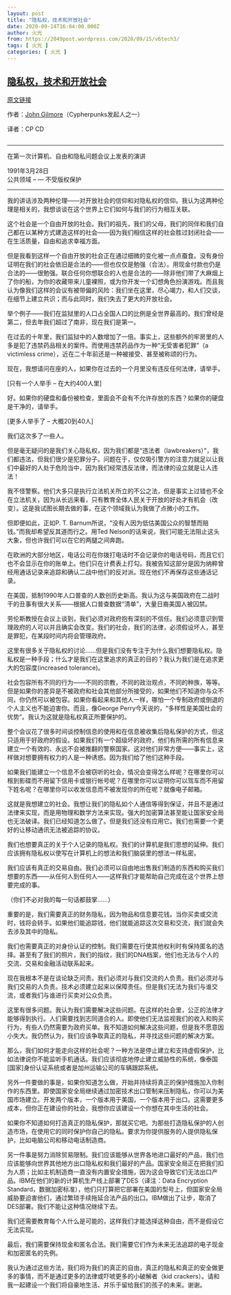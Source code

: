 ```yaml
---
layout: post
title: "隐私权，技术和开放社会"
date: 2020-09-14T16:04:00.000Z
author: 火光
from: https://2049post.wordpress.com/2020/09/15/v6tech3/
tags: [ 火光 ]
categories: [ 火光 ]
---
```

<!--1600099440000-->
[隐私权，技术和开放社会](https://2049post.wordpress.com/2020/09/15/v6tech3/)
------

<div>
<p><a href="http://www.toad.com/gnu/cfp.talk.txt" target="_blank" rel="noreferrer noopener">原文链接</a></p><p>作者：<a href="https://en.wikipedia.org/wiki/John_Gilmore_(activist)" target="_blank" rel="noreferrer noopener">John Gilmore</a>（Cypherpunks发起人之一）</p><p>译者：CP CD</p><figure class="wp-block-image"><img src="https://upload.wikimedia.org/wikipedia/commons/thumb/4/41/John_Gilmore_in_2018.jpg/220px-John_Gilmore_in_2018.jpg" alt="" /></figure><hr class="wp-block-separator" /><p>在第一次计算机、自由和隐私问题会议上发表的演讲</p><p>1991年3月28日<br>公共领域 – &#8212; 不受版权保护</p><hr class="wp-block-separator" /><p>我的讲话涉及两种伦理——对开放社会的信仰和对隐私权的信仰。我认为这两种伦理是相关的，我想谈谈在这个世界上它们如何与我们的行为相互关联。</p><p>这个社会是一个自由开放的社会。我们的祖先，我们的父母，我们的同伴和我们自己都在以某种方式建造这样的社会——因为我们相信这样的社会胜过封闭社会——在生活质量，自由和追求幸福方面。</p><p>但是我看到这样一个自由开放的社会正在通过细微的变化被一点点蚕食。没有身份证明在我们的社会依旧是合法的——但也仅仅是勉强（合法）。用现金付款也仍是合法的——很勉强。联合任何你想联合的人也是合法的——除非他们带了大麻烟上了你的船，为你的收藏带来儿童裸照，或为你开发一个幻想角色扮演游戏。而且我认为像我们这样的会议有被带偏的风险：我们坐在这里，尽心竭力，和人们交谈，在细节上建立共识；而与此同时，我们失去了更大的开放社会。</p><p>举个例子——我们在监狱里的人口占全国人口的比例是全世界最高的。我们曾经是第二，但去年我们超过了南非，现在我们是第一。</p><p>在过去的十年里，我们监狱中的人数增加了一倍。事实上，这些额外的牢房里的人多是犯了违禁药品相关的案件。而使用违禁药品作为一种“无受害者犯罪”（a victimless crime），近在二十年前还是一种被接受、甚至被称颂的行为。</p><p>现在，我想请问在座的人，如果你在过去的一个月里没有违反任何法律，请举手。</p><p>[只有一个人举手 &#8211; 在大约400人里]</p><p>好。如果你的硬盘和备份被检查，里面会不会有不允许存放的东西？如果你的硬盘是干净的，请举手。</p><p>[更多人举手了 &#8211; 大概20到40人]</p><p>我们这次多了一些人。</p><p>但是毫无疑问的是我们关心隐私权，因为我们都是“违法者（lawbreakers）”，我们都违法，但我们很少是犯罪分子。问题在于，仅仅吸引警方的注意力就足以让我们中最好的人处于危险当中，因为我们经常违反法律，而法律的设立就是让人违法！</p><p>我不怪警察。他们大多只是执行立法机关所立的不公之法，但是事实上过错也不全在立法机关，因为从长远来看，只有教育全体人民关于开放的好处才有机会（改变）。这是我试图长期去做的事，在这个领域我认为我做了点微小的工作。</p><p>但即便如此，正如P. T. Barnum所说，“没有人因为低估美国公众的智慧而赔钱。”而我却希望反其道而行之。用Ted Nelson的话来说，我们可能无法阻止这头大象，但也许我们可以在它的两腿之间奔跑。</p><p>在欧洲的大部分地区，电话公司在你拨打电话时不会记录你的电话号码，而且它们也不会显示在你的账单上。他们只在计费表上打勾。我被告知这部分是因为纳粹曾经用通话记录来追踪和确认二战中他们的反对派。现在他们不再保存这些通话记录。</p><p>在美国，抵制1990年人口普查的人数创历史新高。我认为这与美国政府在二战时干的丑事有很大关系——根据人口普查数据“清单”，大量日裔美国人被囚禁。</p><p>劳伦斯教授在会议上谈到，我们必须对政府抱有深刻的不信任。我们必须意识到管理政府的人可以并且确实会改变。我们的社会，我们的法律，必须假设坏人，甚至是罪犯，在某段时间内将会管理政府。</p><p>这里有很多关于隐私权的讨论……但是我们没有专注于为什么我们想要隐私权。隐私权是一种手段；什么才是我们在这里追求的真正的目的？我认为我们是在追求更大的包容度(increased tolerance)。</p><p>社会包容所有不同的行为——不同的宗教，不同的政治观点，不同的种族，等等。但是如果你的差异是不被政府和社会其他部分所接受的，如果他们不知道你与众不同，你仍然可以被包容。如果你看起来和其他人一样，哪怕一个专制政府或倒退的个人主义也不能迫害你。而且，像George Perry今天说的，“多样性是美国社会的优势”。我认为这就是隐私权真正所要保护的。</p><p>整个会议花了很多时间谈控制信息的使用和在信息被收集后隐私保护的方式，但这只适用于好政府的假设。如果我们有一个超级坏的政府，他们有所需的所有信息来建立一个有效的、永远不会被推翻的警察国家。这对他们非常方便——事实上，这样做对想要拥有权力的人是一种诱惑。因为我们给了他们这种手段。</p><p>如果我们能建立一个信息不会被窃听的社会，情况会变得怎么样呢？在哪里你可以租到影碟而不用留下信用卡或银行帐号呢？在哪里你可以证明你可以驾车而不用留下姓名呢？在哪里你可以收发信息而不被发现你的所在呢？就像电子邮箱。</p><p>这就是我想建立的社会。我想让我们的隐私如个人通信等得到保证，并且不是通过法律来实现，而是用物理和数学方法来实现。强大的加密算法甚至能让国家安全局也无法破译。我们已经知道怎么做了。但是我们还没有应用它。我们也需要一个更好的让移动通讯无法被追踪的协议。</p><p>我们也想要真正的关于个人记录的隐私权。我们的计算机是我们思想的延伸。我们应该拥有隐私权以使写在计算机上的想法和我们脑袋里的想法一样私密。</p><p>我们应该有真正的交易自由。我们必须可以自由地出售我们制造的东西和购买我们想要的东西——从任何人到任何人——这样我们才能帮助自己完成在这个世界上想要完成的事。</p><p>（你们不必对我的每一句话都鼓掌……）</p><p>重要的是，我们需要真正的财务隐私，因为物品和信息要花钱。当你买卖或交流时，钱将会转手。如果他们能追踪钱，他们就能追踪这次交易和交流，我们就会失去涉及其中的隐私。</p><p>我们也需要真正的对身份认证的控制。我们需要在行使其他权利时有保持匿名的选择。甚至有了我们的照片，我们的指纹，我们的DNA档案，他们也无法与个人的交流、交易和金融活动联系起来。</p><p>现在我根本不是在谈论缺乏问责。我们必须对与我们交流的人负责。我们必须对与我们交易的人负责。技术必须建立起来以保障责任。但是我们无法为我们与谁交流，或者我们与谁进行买卖对公众负责。</p><p>这里有很多问题。我认为我们需要解决这些问题。在这样的社会里，公正的法律才能够得到执行。人们需要找到志同道合的人。即使他们无法监视我们的收入和购买行为，有些人仍然需要为政府买单。我不知道如何解决这些问题，但是我不愿意因小失大。我仍然认为，我们应该争取真正的隐私，并寻找这些问题的解决方案。</p><p>那么，我们如何才能走向这样的社会呢？一种方法是停止建立和支持虚假保护，比如法律说你不能监听手机通话。我们应该彻底地停止建立威胁性的系统，像泰国[国家]身份认证系统或者是加州运输公司的车辆跟踪系统。</p><p>另外一件要做的事是，如果你知道怎么做，开始并持续将真正的保护措施加入你制作的东西里。即使国家安全局继续通过加密技术出口管制来压制隐私，你可以为美国市场建立。开发两个版本，一个版本用于美国，一个版本用于出口。这需要更多成本，但你正在建设你的社会，我想你应该建设一个你想在其中生活的社会。</p><p>如果你不知道如何打造真正的隐私保护，那就买它吧。为那些打造隐私保护的人创造市场，在使用它的同时保护你自己的隐私。要求为你提供服务的人提供隐私保护，比如电脑公司和移动电话制造商。</p><p>另一件事是努力消除贸易限制。我们应该能够从世界各地进口最好的产品，我们也应该能够向世界其他地方出口隐私权和我们最好的产品。国家安全局正在把我们扣为人质；比如主机制造商一直没有内置安全措施，因为这会导致它们无法出口产品。IBM在他们的新的计算机生产线上部署了DES（译注：Data Encryption Standard，数据加密标准），他们只打算把它部署在美国的型号上，但国家安全局威胁要迫害他们，通过繁琐手续拖延合法产品的出口。IBM做出了让步，取消了DES部署。我们不能让这种情况继续下去。</p><p>我们还需要教育每个人什么是可能的，这样我们才能选择这种自由，而不是假设它无法实现。</p><p>最后，我们需要保持现金和匿名合法。我们需要它们作为未来无法追踪的电子现金和加密匿名的先例。</p><p>我认为通过这些方法，我们将为我们的真正的自由，真正的隐私和真正的安全做更多的事情，而不是通过更多的法律或吓唬更多的小破解者（kid crackers）。请和我一起建设一个我们将自豪地生活、并乐于留给我们的孩子的未来。谢谢。</p>
</div>
